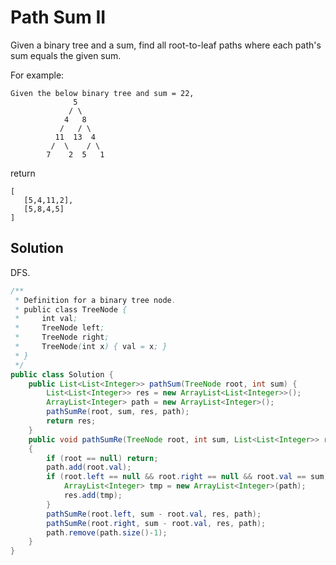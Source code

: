 # Path Sum II

Given a binary tree and a sum, find all root-to-leaf paths where each path's sum equals the given sum.

For example:

    Given the below binary tree and sum = 22,
                  5
                 / \
                4   8
               /   / \
              11  13  4
             /  \    / \
            7    2  5   1

return

    [
       [5,4,11,2],
       [5,8,4,5]
    ]

## Solution

DFS.

```java
/**
 * Definition for a binary tree node.
 * public class TreeNode {
 *     int val;
 *     TreeNode left;
 *     TreeNode right;
 *     TreeNode(int x) { val = x; }
 * }
 */
public class Solution {
    public List<List<Integer>> pathSum(TreeNode root, int sum) {
        List<List<Integer>> res = new ArrayList<List<Integer>>();
        ArrayList<Integer> path = new ArrayList<Integer>();
        pathSumRe(root, sum, res, path);
        return res; 
    }
    public void pathSumRe(TreeNode root, int sum, List<List<Integer>> res, ArrayList<Integer> path)
    {
        if (root == null) return;
        path.add(root.val);
        if (root.left == null && root.right == null && root.val == sum){
            ArrayList<Integer> tmp = new ArrayList<Integer>(path);
            res.add(tmp);
        }
        pathSumRe(root.left, sum - root.val, res, path);
        pathSumRe(root.right, sum - root.val, res, path);
        path.remove(path.size()-1);
    }
}
```